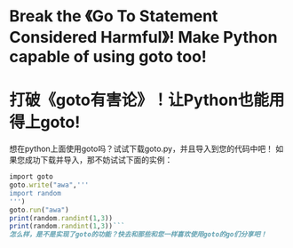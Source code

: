 # Break the 《Go To Statement Considered Harmful》! Make Python capable of using goto too!
# 打破《goto有害论》！让Python也能用得上goto!
想在python上面使用goto吗？试试下载goto.py，并且导入到您的代码中吧！
如果您成功下载并导入，那不妨试试下面的实例：
```ruby
import goto
goto.write("awa",'''
import random
''')
goto.run("awa")
print(random.randint(1,3))
print(random.randint(1,3))```
怎么样，是不是实现了goto的功能？快去和那些和您一样喜欢使用goto的go们分享吧！
